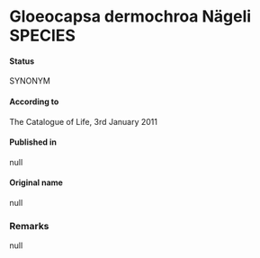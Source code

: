 # Gloeocapsa dermochroa Nägeli SPECIES

#### Status
SYNONYM

#### According to
The Catalogue of Life, 3rd January 2011

#### Published in
null

#### Original name
null

### Remarks
null